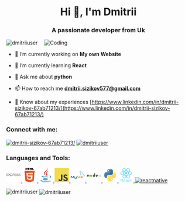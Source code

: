 <h1 align="center">Hi 👋, I'm Dmitrii</h1>
<h3 align="center">A passionate developer from Uk</h3>
<img align="right" alt="Coding" width="400" src="https://cdn.dribbble.com/users/286354/screenshots/1207913/process-animated-develop-600x800.gif">



<p align="left"> <img src="https://komarev.com/ghpvc/?username=dmitriiuser&label=Profile%20views&color=0e75b6&style=flat" alt="dmitriiuser" /> </p>

- 🔭 I’m currently working on **My own Website**

- 🌱 I’m currently learning **React**

- 💬 Ask me about **python**

- 📫 How to reach me **dmitrii.sizikov577@gmail.com**

- 📄 Know about my experiences [https://www.linkedin.com/in/dmitrii-sizikov-67ab71213/](https://www.linkedin.com/in/dmitrii-sizikov-67ab71213/)

<h3 align="left">Connect with me:</h3>
<p align="left">
<a href="https://linkedin.com/in/dmitrii-sizikov-67ab71213/" target="blank"><img align="center" src="https://raw.githubusercontent.com/rahuldkjain/github-profile-readme-generator/master/src/images/icons/Social/linked-in-alt.svg" alt="dmitrii-sizikov-67ab71213/" height="30" width="40" /></a>
<a href="https://www.leetcode.com/dmitriiuser" target="blank"><img align="center" src="https://raw.githubusercontent.com/rahuldkjain/github-profile-readme-generator/master/src/images/icons/Social/leet-code.svg" alt="dmitriiuser" height="30" width="40" /></a>
</p>

<h3 align="left">Languages and Tools:</h3>
<p align="left"> <a href="https://expressjs.com" target="_blank" rel="noreferrer"> <img src="https://raw.githubusercontent.com/devicons/devicon/master/icons/express/express-original-wordmark.svg" alt="express" width="40" height="40"/> </a> <a href="https://www.w3.org/html/" target="_blank" rel="noreferrer"> <img src="https://raw.githubusercontent.com/devicons/devicon/master/icons/html5/html5-original-wordmark.svg" alt="html5" width="40" height="40"/> </a> <a href="https://www.java.com" target="_blank" rel="noreferrer"> <img src="https://raw.githubusercontent.com/devicons/devicon/master/icons/java/java-original.svg" alt="java" width="40" height="40"/> </a> <a href="https://developer.mozilla.org/en-US/docs/Web/JavaScript" target="_blank" rel="noreferrer"> <img src="https://raw.githubusercontent.com/devicons/devicon/master/icons/javascript/javascript-original.svg" alt="javascript" width="40" height="40"/> </a> <a href="https://www.mysql.com/" target="_blank" rel="noreferrer"> <img src="https://raw.githubusercontent.com/devicons/devicon/master/icons/mysql/mysql-original-wordmark.svg" alt="mysql" width="40" height="40"/> </a> <a href="https://nodejs.org" target="_blank" rel="noreferrer"> <img src="https://raw.githubusercontent.com/devicons/devicon/master/icons/nodejs/nodejs-original-wordmark.svg" alt="nodejs" width="40" height="40"/> </a> <a href="https://www.python.org" target="_blank" rel="noreferrer"> <img src="https://raw.githubusercontent.com/devicons/devicon/master/icons/python/python-original.svg" alt="python" width="40" height="40"/> </a> <a href="https://reactjs.org/" target="_blank" rel="noreferrer"> <img src="https://raw.githubusercontent.com/devicons/devicon/master/icons/react/react-original-wordmark.svg" alt="react" width="40" height="40"/> </a> <a href="https://reactnative.dev/" target="_blank" rel="noreferrer"> <img src="https://reactnative.dev/img/header_logo.svg" alt="reactnative" width="40" height="40"/> </a> </p>

<p><img align="left" src="https://github-readme-stats.vercel.app/api/top-langs?username=dmitriiuser&show_icons=true&locale=en&layout=compact" alt="dmitriiuser" /></p>

<p>&nbsp;<img align="center" src="https://github-readme-stats.vercel.app/api?username=dmitriiuser&show_icons=true&locale=en" alt="dmitriiuser" /></p>
